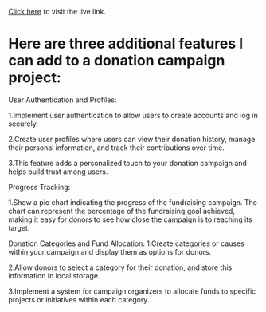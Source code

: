 [Click here](https://6512bd2bd4136c00a41742a1--dulcet-praline-69d8c3.netlify.app/) to visit the live link.

# Here are three additional features I can add to a donation campaign project:

User Authentication and Profiles:

  1.Implement user authentication to allow users to create accounts and log in securely.

  2.Create user profiles where users can view their donation history, manage their personal information, and track their contributions over time.

  3.This feature adds a personalized touch to your donation campaign and helps build trust among users.

Progress Tracking:

  1.Show a pie chart indicating the progress of the fundraising campaign. The chart can represent the percentage of the fundraising goal achieved, making it easy for donors to see how close the campaign is to reaching its target.

Donation Categories and Fund Allocation:
  1.Create categories or causes within your campaign and display them as options for donors.

  2.Allow donors to select a category for their donation, and store this information in local storage.

  3.Implement a system for campaign organizers to allocate funds to specific projects or initiatives within each category.
